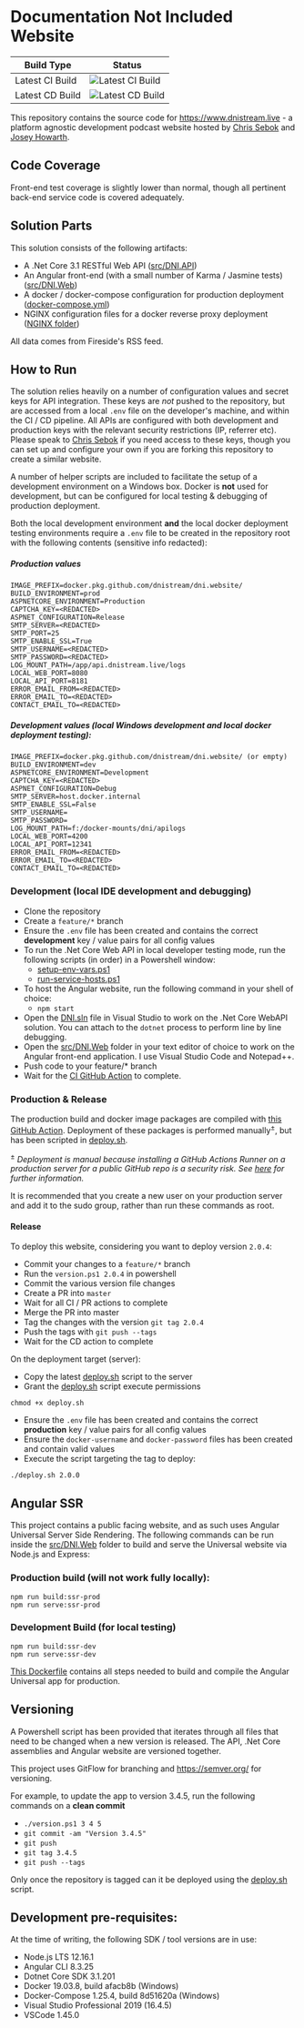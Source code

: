 # Documentation Not Included Website

| Build Type | Status |
|------------|--------|
| Latest CI Build | ![Latest CI Build](https://action-badges.now.sh/DNIStream/dni.website?action=DNI+Stream+Website+CI+Build) |
| Latest CD Build | ![Latest CD Build](https://action-badges.now.sh/DNIStream/dni.website?action=DNI+Stream+Website+CD+Build) |

This repository contains the source code for https://www.dnistream.live - a platform agnostic development podcast website hosted by [Chris Sebok](https://github.com/Bidthedog) and [Josey Howarth](https://github.com/sudomistress).

## Code Coverage

Front-end test coverage is slightly lower than normal, though all pertinent back-end service code is covered adequately.

## Solution Parts

This solution consists of the following artifacts:

* A .Net Core 3.1 RESTful Web API ([src/DNI.API](src/DNI.API))
* An Angular front-end (with a small number of Karma / Jasmine tests) ([src/DNI.Web](src/DNI.Web))
* A docker / docker-compose configuration for production deployment ([docker-compose.yml](docker-compose.yml))
* NGINX configuration files for a docker reverse proxy deployment ([NGINX folder](nginx))

All data comes from Fireside's RSS feed.

## How to Run

The solution relies heavily on a number of configuration values and secret keys for API integration. These keys are *not* pushed to the repository, but are accessed from a local `.env` file on the developer's machine, and within the CI / CD pipeline. All APIs are configured with both development and production keys with the relevant security restrictions (IP, referrer etc). Please speak to [Chris Sebok](https://github.com/Bidthedog) if you need access to these keys, though you can set up and configure your own if you are forking this repository to create a similar website.

A number of helper scripts are included to facilitate the setup of a development environment on a Windows box. Docker is **not** used for development, but can be configured for local testing & debugging of production deployment.

Both the local development environment **and** the local docker deployment testing environments require a `.env` file to be created in the repository root with the following contents (sensitive info redacted):

##### Production values
```
IMAGE_PREFIX=docker.pkg.github.com/dnistream/dni.website/
BUILD_ENVIRONMENT=prod
ASPNETCORE_ENVIRONMENT=Production
CAPTCHA_KEY=<REDACTED>
ASPNET_CONFIGURATION=Release
SMTP_SERVER=<REDACTED>
SMTP_PORT=25
SMTP_ENABLE_SSL=True
SMTP_USERNAME=<REDACTED>
SMTP_PASSWORD=<REDACTED>
LOG_MOUNT_PATH=/app/api.dnistream.live/logs
LOCAL_WEB_PORT=8080
LOCAL_API_PORT=8181
ERROR_EMAIL_FROM=<REDACTED>
ERROR_EMAIL_TO=<REDACTED>
CONTACT_EMAIL_TO=<REDACTED>
```
##### Development values (local Windows development and local docker deployment testing):
```
IMAGE_PREFIX=docker.pkg.github.com/dnistream/dni.website/ (or empty)
BUILD_ENVIRONMENT=dev
ASPNETCORE_ENVIRONMENT=Development
CAPTCHA_KEY=<REDACTED>
ASPNET_CONFIGURATION=Debug
SMTP_SERVER=host.docker.internal
SMTP_ENABLE_SSL=False
SMTP_USERNAME=
SMTP_PASSWORD=
LOG_MOUNT_PATH=f:/docker-mounts/dni/apilogs
LOCAL_WEB_PORT=4200
LOCAL_API_PORT=12341
ERROR_EMAIL_FROM=<REDACTED>
ERROR_EMAIL_TO=<REDACTED>
CONTACT_EMAIL_TO=<REDACTED>
```

### Development (local IDE development and debugging)

* Clone the repository
* Create a `feature/*` branch
* Ensure the `.env` file has been created and contains the correct **development** key / value pairs for all config values
* To run the .Net Core Web API in local developer testing mode, run the following scripts (in order) in a Powershell window:
    * [setup-env-vars.ps1](setup-env-vars.ps1)
    * [run-service-hosts.ps1](run-service-hosts.ps1)
* To host the Angular website, run the following command in your shell of choice:
    * `npm start`
* Open the [DNI.sln](DNI.sln) file in Visual Studio to work on the .Net Core WebAPI solution. You can attach to the `dotnet` process to perform line by line debugging.
* Open the [src/DNI.Web](src/DNI.Web) folder in your text editor of choice to work on the Angular front-end application. I use Visual Studio Code and Notepad++.
* Push code to your feature/* branch
* Wait for the [CI GitHub Action](.github/workflows/ci.yml) to complete.

### Production & Release

The production build and docker image packages are compiled with [this GitHub Action](.github/workflows/cd.yml). Deployment of these packages is performed manually<sup>&#177;</sup>, but has been scripted in [deploy.sh](deploy.sh).

<sup>&#177;</sup> *Deployment is manual because installing a GitHub Actions Runner on a production server for a public GitHub repo is a security risk. See [here](https://help.github.com/en/actions/hosting-your-own-runners/adding-self-hosted-runners) for further information.*

It is recommended that you create a new user on your production server and add it to the sudo group, rather than run these commands as root.

#### Release

To deploy this website, considering you want to deploy version `2.0.4`:

* Commit your changes to a `feature/*` branch
* Run the `version.ps1 2.0.4` in powershell
* Commit the various version file changes
* Create a PR into `master`
* Wait for all CI / PR actions to complete
* Merge the PR into master
* Tag the changes with the version `git tag 2.0.4`
* Push the tags with `git push --tags`
* Wait for the CD action to complete

On the deployment target (server):

* Copy the latest [deploy.sh](deploy.sh) script to the server
* Grant the [deploy.sh](deploy.sh) script execute permissions
```
chmod +x deploy.sh
```
* Ensure the `.env` file has been created and contains the correct **production** key / value pairs for all config values
* Ensure the `docker-username` and `docker-password` files has been created and contain valid values
* Execute the script targeting the tag to deploy:
```
./deploy.sh 2.0.0
```

## Angular SSR

This project contains a public facing website, and as such uses Angular Universal Server Side Rendering. The following commands can be run inside the [src/DNI.Web](src/DNI.Web) folder to build and serve the Universal website via Node.js and Express:

### Production build (will not work fully locally):
```
npm run build:ssr-prod
npm run serve:ssr-prod
```
### Development Build (for local testing)
```
npm run build:ssr-dev
npm run serve:ssr-dev
```

[This Dockerfile](src/DNI.Web/Dockerfile) contains all steps needed to build and compile the Angular Universal app for production.

## Versioning

A Powershell script has been provided that iterates through all files that need to be changed when a new version is released. The API, .Net Core assemblies and Angular website are versioned together.

This project uses GitFlow for branching and https://semver.org/ for versioning.

For example, to update the app to version 3.4.5, run the following commands on a **clean commit**

* `./version.ps1 3 4 5`
* `git commit -am "Version 3.4.5"`
* `git push`
* `git tag 3.4.5`
* `git push --tags`

Only once the repository is tagged can it be deployed using the [deploy.sh](deploy.sh) script.

## Development pre-requisites:

At the time of writing, the following SDK / tool versions are in use:

* Node.js LTS 12.16.1
* Angular CLI 8.3.25
* Dotnet Core SDK 3.1.201
* Docker 19.03.8, build afacb8b (Windows)
* Docker-Compose 1.25.4, build 8d51620a (Windows)
* Visual Studio Professional 2019 (16.4.5)
* VSCode 1.45.0
